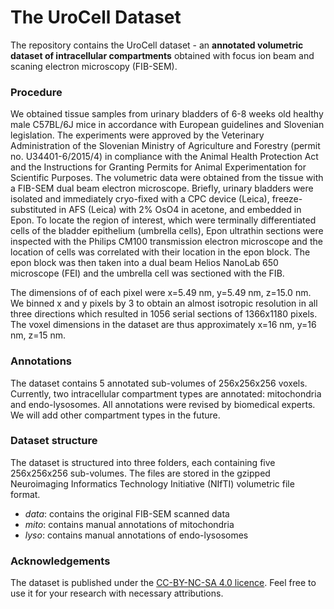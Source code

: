 # The UroCell Dataset
The repository contains the UroCell dataset - an **annotated volumetric dataset of intracellular compartments** obtained with focus ion beam and scaning electron microscopy (FIB-SEM). 

### Procedure
We obtained tissue samples from urinary bladders of 6-8 weeks old healthy male C57BL/6J mice in accordance with European guidelines and Slovenian legislation. The experiments were approved by the Veterinary Administration of the Slovenian Ministry of Agriculture and Forestry (permit no. U34401-6/2015/4) in compliance with the Animal Health Protection Act and the Instructions for Granting Permits for Animal Experimentation for Scientific Purposes. 
The volumetric data were obtained from the tissue with a FIB-SEM dual beam electron microscope. Briefly, urinary bladders were isolated and immediately cryo-fixed with a CPC device (Leica), freeze-substituted in AFS (Leica) with 2% OsO4 in acetone, and embedded in Epon. To locate the region of interest, which were terminally differentiated cells of the bladder epithelium (umbrella cells), Epon ultrathin sections were inspected with the Philips CM100 transmission electron microscope and the location of cells was correlated with their location in the epon block. The epon block was then taken into a dual beam Helios NanoLab 650 microscope (FEI) and the umbrella cell was sectioned with the FIB. 

The dimensions of of each pixel were x=5.49 nm, y=5.49 nm, z=15.0 nm. We binned x and y pixels by 3 to obtain an almost isotropic resolution in all three directions which resulted in 1056 serial sections of 1366x1180 pixels. The voxel dimensions in the dataset are thus approximately x=16 nm, y=16 nm, z=15 nm. 

### Annotations

The dataset contains 5 annotated sub-volumes of 256x256x256 voxels. Currently, two intracellular compartment types are annotated: mitochondria and endo-lysosomes. All annotations were revised by biomedical experts. We will add other compartment types in the future.

### Dataset structure

The dataset is structured into three folders, each containing five 256x256x256 sub-volumes. The files are stored in the gzipped Neuroimaging Informatics Technology Initiative (NIfTI) volumetric file format.

* *data*: contains the original FIB-SEM scanned data
* *mito*: contains manual annotations of mitochondria
* *lyso*: contains manual annotations of endo-lysosomes

### Acknowledgements
The dataset is published under the [CC-BY-NC-SA 4.0 licence](https://creativecommons.org/licenses/by-nc-sa/4.0/legalcode). Feel free to use it for your research with necessary attributions. 
